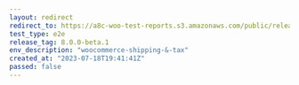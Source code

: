 ```yaml
---
layout: redirect
redirect_to: https://a8c-woo-test-reports.s3.amazonaws.com/public/release/8.0.0-beta.1/woocommerce-shipping-&-tax/e2e/index.html
test_type: e2e
release_tag: 8.0.0-beta.1
env_description: "woocommerce-shipping-&-tax"
created_at: "2023-07-18T19:41:41Z"
passed: false
---
```


